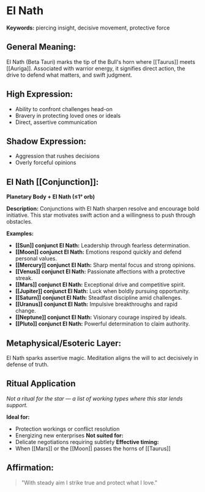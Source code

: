 # El Nath


**Keywords:** piercing insight, decisive movement, protective force

## General Meaning:
El Nath (Beta Tauri) marks the tip of the Bull's horn where
[[Taurus]] meets [[Auriga]]. Associated with warrior energy, it
signifies direct action, the drive to defend what matters, and
swift judgment.

## High Expression:
- Ability to confront challenges head-on
- Bravery in protecting loved ones or ideals
- Direct, assertive communication

## Shadow Expression:
- Aggression that rushes decisions
- Overly forceful opinions

## El Nath [[Conjunction]]:

**Planetary Body + El Nath (≤1° orb)**

**Description:**
Conjunctions with El Nath sharpen resolve and encourage bold
initiative. This star motivates swift action and a willingness
to push through obstacles.

**Examples:**
- **[[Sun]] conjunct El Nath:** Leadership through fearless
  determination.
- **[[Moon]] conjunct El Nath:** Emotions respond quickly and defend
  personal values.
- **[[Mercury]] conjunct El Nath:** Sharp mental focus and strong
  opinions.
- **[[Venus]] conjunct El Nath:** Passionate affections with a
  protective streak.
- **[[Mars]] conjunct El Nath:** Exceptional drive and competitive
  spirit.
- **[[Jupiter]] conjunct El Nath:** Luck when boldly pursuing
  opportunity.
- **[[Saturn]] conjunct El Nath:** Steadfast discipline amid
  challenges.
- **[[Uranus]] conjunct El Nath:** Impulsive breakthroughs and rapid
  change.
- **[[Neptune]] conjunct El Nath:** Visionary courage inspired by
  ideals.
- **[[Pluto]] conjunct El Nath:** Powerful determination to claim
  authority.

## Metaphysical/Esoteric Layer:
El Nath sparks assertive magic. Meditation aligns the will to
act decisively in defense of truth.

## Ritual Application
*Not a ritual for the star — a list of working types where this star lends support.*

**Ideal for:**
- Protection workings or conflict resolution
- Energizing new enterprises
**Not suited for:**
- Delicate negotiations requiring subtlety
**Effective timing:**
- When [[Mars]] or the [[Moon]] passes the horns of [[Taurus]]

## Affirmation:

> "With steady aim I strike true and protect what I love."

